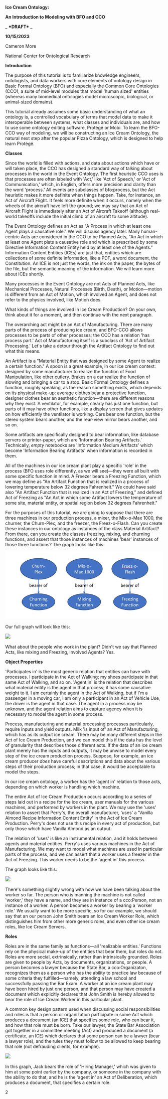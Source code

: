 **Ice Cream Ontology:**

**An Introduction to Modeling with BFO and CCO**

_ **\*DRAFT\*** _

**10/15/2023**

Cameron More

National Center for Ontological Research

**Introduction**

The purpose of this tutorial is to familiarize knowledge engineers, ontologists, and data workers with core elements of ontology design in Basic Formal Ontology (BFO) and especially the Common Core Ontologies (CCO), a suite of mid-level modules that model 'human sized' entities (whereas many biomedical ontologies model microscopic, biological, or animal-sized domains).

This tutorial already assumes some basic understanding of what an ontology is, a controlled vocabulary of terms that model data to make it interoperable between systems, what classes and individuals are, and how to use some ontology editing software, Protégé or Mobi. To learn the BFO-CCO way of modeling, we will be constructing an Ice Cream Ontology, the natural next step after the popular Pizza Ontology, which is designed to help learn Protégé.

**Classes**

Since the world is filled with actions, and data about actions which have or will taken place, the CCO has designed a standard way of talking about processes in the world in the Event Ontology. The first heuristic CCO uses is that processes are often labeled with 'Act,' like 'Act of Speech,' or 'Act of Communication,' which, in English, offers more precision and clarity than the word 'process.' All events are subclasses of bfo:process, but the Act heuristic makes it more definite when things happen. Take, for instance, an Act of Aircraft Flight. It feels more definite when it occurs, namely when the wheels of the aircraft have left the ground; we may say that an Act of Aircraft Flight is immediately after an Act of Aircraft Takeoff (although real-world takeoffs include the initial climb of an aircraft to some altitude).

The Event Ontology defines an Act as "A Process in which at least one Agent plays a causative role." We will discuss agency later. Many human-centric Acts are considered in the CCO to be Planned Acts, "An Act in which at least one Agent plats a causative role and which is prescribed by some Directive Information Content Entity held by at least one of the Agents." Information Content Entities (ICEs) are just that, entities which are collections of some definite information, like a PDF, a word document, the Constitution. An ICE is not just the words, the ink on the paper, the bytes of the file, but the semantic meaning of the information. We will learn more about ICEs shortly.

Many processes in the Event Ontology are not Acts of Planned Acts, like Mechanical Processes, Natural Processes (Birth, Death), or Motion—motion is different from an Act of Motion, which involved an Agent, and does not refer to the physics involved, like Motion does.

What kinds of things are involved in Ice Cream Production? On your own, think about it for a moment, and then continue with the next paragraph.

The overarching act might be an Act of Manufacturing. There are many parts of the process of producing ice cream, and BFO-CCO allows processes to be parts of other processes; the CCO has a relation 'has process part.' Act of Manufacturing itself is a subclass of 'Act of Artifact Processing.' Let's take a detour through the Artifact Ontology to find out what this means.

An Artifact is a "Material Entity that was designed by some Agent to realize a certain function." A spoon is a great example, in our ice cream context: designed by some manufacturer to realize the function of Food Manipulation, like other cutlery. Brakes on a car realize the function of slowing and bringing a car to a stop. Basic Formal Ontology defines a function, roughly speaking, as the reason something exists, which depends on its physical make-up: average clothes bear a protective function, designer clothes bear an aesthetic function—there are different reasons why they exist. A ventilator, for example, clearly has just one function, but parts of it may have other functions, like a display screen that gives updates on how efficiently the ventilator is working. Cars bear one function, but the stereo system bears another, and the rear-view mirror bears another, and so on.

Some artifacts are specifically designed to bear information, like database servers or printer-paper, which are 'Information Bearing Artifacts.' Technically, _empty_ notebooks are 'Information Medium Artifacts' which become 'Information Bearing Artifacts' when information is recorded in them.

All of the machines in our ice cream plant play a specific 'role' in the process (BFO uses role differently, as we will see)—they were all built with some specific function in mind. A Freezer bears a Freezing Function, which we may define as "An Artifact Function that is realized in a process of lowering temperature below 32 degrees Fahrenheit." We could have said also "An Artifact Function that is realized in an Act of Freezing," and defined Act of Freezing as "An Act in which some Artifact lowers the temperature of some site, material entity, or spatial region below 32 degrees Fahrenheit."

For the purposes of this tutorial, we are going to suppose that there are three machines in our production process, a mixer, the Mix-o-Max 1000, the churner, the Churn-Plex, and the freezer, the Freez-o-Flash. Can you create these instances in our ontology as instances of the class Material Artifact? From there, can you create the classes freezing, mixing, and churning functions, and assert that those instances of machines 'bear' instances of those three functions? The graph looks like this:

![](./Ice_Cream_CCO_Tutorial/diagram1.jpg?raw=true "Title")

Our full graph will look like this:

![](RackMultipart20231023-1-yxeifw_html_a7b9aef1b926787a.png)

What about the people who work in the plant? Didn't we say that Planned Acts, like mixing and Freezing, involved Agents? Yes.

**Object Properties**

'Participates in' is the most generic relation that entities can have with processes. I participate in the Act of Walking; my shoes participate in that same Act of Walking, and so on. 'Agent in' is the relation that describes what material entity is the agent in that process; it has some causative weight to it. I am certainly the agent in the Act of Walking, but if I'm a passenger in a moving car, I am only a participant in an Act of Vehicle Use, the driver is the agent in that case. The agent in a process may be unknown, and the agent relation aims to capture agency when it is necessary to model the agent in some process.

Process, manufacturing and material processing processes particularly, require inputs and yield outputs. Milk 'is input of' an Act of Manufacturing, which has as its output ice cream. There may be many different steps in the Act of Ice Cream Production, and we can model this if the data has the level of granularity that describes those different acts. If the data of an ice cream plant merely has the inputs and outputs, it may be unwise to model every step of the ice cream production process. Suppose, for example, an ice cream producer _does_ have careful descriptions and data about the various steps of their production process; in that case, it would be acceptable to model the steps.

In our ice cream ontology, a worker has the 'agent in' relation to those acts, depending on which worker is handling which machine.

The entire Act of Ice Cream Production occurs according to a series of steps laid out in a recipe for the ice cream, user manuals for the various machines, and performed by workers in the plant. We may use the 'uses' relation to assert that Perry's, the overall manufacturer, 'uses' a 'Vanilla Almond Recipe Information Content Entity' in the Act of Ice Cream Production. Perry's does not use this recipe in every act of production, but only those which have Vanilla Almond as an output.

The relation of 'uses' is like an instrumental relation, and it holds between agents and material entities. Perry's uses various machines in the Act of Manufacturing. We may want to model what machines are used in particular parts of the process, and we can assert that a worker uses a freezer in the Act of Freezing. This worker needs to be the 'agent in' this process.

The graph looks like this:

![](RackMultipart20231023-1-yxeifw_html_e3a1f0954cf02ed.png)

There's something slightly wrong with how we have been talking about the worker so far. The person who is manning the machine is not called 'worker,' they have a name, and they are in instance of a cco:Person, not an instance of a worker. A person becomes a worker by bearing a 'worker role.' We usually want to be more specific, so for our example, we should say that an our person John Smith bears an Ice Cream Worker Role, which distinguishes him from other more generic roles, and even other ice cream roles, like Ice Cream Servers.

**Roles**

Roles are in the same family as functions—all 'realizable entities.' Functions rely on the physical make-up of the entities that bear them, but roles do not. Roles are more social, extrinsically, rather than intrinsically grounded. Roles are given to people by Acts, by documents, organizations, or people. A person becomes a lawyer because the State Bar, a cco:Organizaton, recognizes them as a person who has the ability to practice law because of some criteria they fulfilled—namely, attending a law school and successfully passing the Bar Exam. A worker at an ice cream plant may have been hired by just one person, and that person may have created a document which explicitly declares that John Smith is hereby allowed to bear the role of Ice Cream Worker in this particular plant.

A common key design pattern used when discussing social responsibilities and roles is that a person or organization participate in some Act which produces a document (an ICE) that specifies some role, who can bear it, and how that role must be born. Take our lawyer, the State Bar Association got together in a committee meeting (Act) and produced a document (a certificate, an ICE) which declares that some person can be a lawyer (bear a lawyer role), and the rules they must follow to be allowed to keep bearing that role (not defrauding clients, for example).

![](RackMultipart20231023-1-yxeifw_html_9f3db6af6dc91973.png)

In this graph, Jack bears the role of 'Hiring Manager,' which was given to him at some point earlier by the company, or someone in the company with the ability to do that, and he is the 'agent in' an Act of Deliberation, which produces a document, that specifies a certain role.

2
